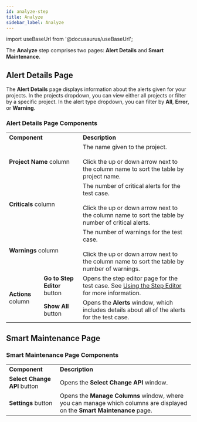 ```yaml
---
id: analyze-step
title: Analyze
sidebar_label: Analyze
---
```


import useBaseUrl from '@docusaurus/useBaseUrl';

The **Analyze** step comprises two pages: **Alert Details** and **Smart Maintenance**.

## Alert Details Page

The **Alert Details** page displays information about the alerts given for your projects. In the projects dropdown, you can view either all projects or filter by a specific project. In the alert type dropdown, you can filter by **All**, **Error**, or **Warning**.

### Alert Details Page Components

<table>
  <tr>
    <td colspan='2'><b>Component</b>
    </td>
    <td><b>Description</b>
    </td>
  </tr>
  <tr>
    <td colspan='2'><b>Project Name</b> column
    </td>
    <td>The name given to the project.<br/><br/>Click the up or down arrow next to the column name to sort the table by project name.
    </td>
  </tr>
  <tr>
    <td colspan='2'><b>Criticals</b> column
    </td>
    <td>The number of critical alerts for the test case.<br/><br/>Click the up or down arrow next to the column name to sort the table by number of critical alerts.
    </td>
  </tr>
  <tr>
    <td colspan='2'><b>Warnings</b> column
    </td>
    <td>The number of warnings for the test case.<br/><br/>Click the up or down arrow next to the column name to sort the table by number of warnings.
    </td>
  </tr>
  <tr>
    <td rowspan='2'><b>Actions</b> column
    </td>
    <td><b>Go to Step Editor</b> button
    </td>
    <td>Opens the step editor page for the test case. See <a href="/dev/low-code/plan/projects/project-details-page#using-the-step-editor">Using the Step Editor</a> for more information.
    </td>
  </tr>
  <tr>
    <td><b>Show All</b> button
    </td>
    <td>Opens the <b>Alerts</b> window, which includes details about all of the alerts for the test case.
    </td>
  </tr>
</table>

## Smart Maintenance Page

### Smart Maintenance Page Components

<table>
  <tr>
    <td><b>Component</b>
    </td>
    <td><b>Description</b>
    </td>
  </tr>
  <tr>
    <td><b>Select Change API</b> button
    </td>
    <td>Opens the <b>Select Change API</b> window.
    </td>
  </tr>
  <tr>
    <td><b>Settings</b> button
    </td>
    <td>Opens the <b>Manage Columns</b> window, where you can manage which columns are displayed on the <b>Smart Maintenance</b> page.
    </td>
  </tr>
</table>
